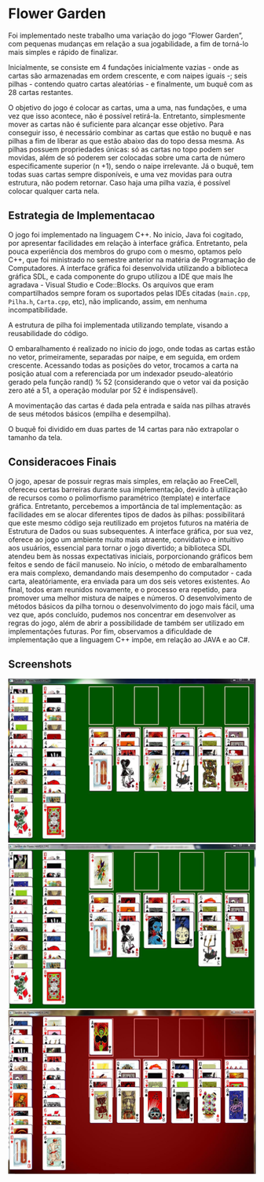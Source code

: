 # Flower Garden

Foi implementado neste trabalho uma variação do jogo “Flower Garden”, com pequenas mudanças em relação a sua jogabilidade, a fim de torná-lo mais simples e rápido de finalizar.

Inicialmente, se consiste em 4 fundações inicialmente vazias - onde as cartas são armazenadas em ordem crescente, e com naipes iguais -; seis pilhas - contendo quatro cartas aleatórias - e finalmente, um buquê com as 28 cartas restantes.

O objetivo do jogo é colocar as cartas, uma a uma, nas fundações, e uma vez que isso acontece, não é possível retirá-la. Entretanto, simplesmente mover as cartas não é suficiente para alcançar esse objetivo. Para conseguir isso, é necessário combinar as cartas que estão no buquê e nas pilhas a fim de liberar as que estão abaixo das do topo dessa mesma. As pilhas possuem propriedades únicas: só as cartas no topo podem ser movidas, além de só poderem ser colocadas sobre uma carta de número especificamente superior (n +1), sendo o naipe irrelevante. Já o buquê, tem todas suas cartas sempre disponíveis, e uma vez movidas para outra estrutura, não podem retornar. Caso haja uma pilha vazia, é possível colocar qualquer carta nela.

## Estrategia de Implementacao

O jogo foi implementado na linguagem C++. No inicio, Java foi cogitado, por apresentar facilidades em relação à interface gráfica. Entretanto, pela pouca experiência dos membros do grupo com o mesmo, optamos pelo C++, que foi ministrado no semestre anterior na matéria de Programação de Computadores. A interface gráfica foi desenvolvida utilizando a biblioteca gráfica SDL, e cada componente do grupo utilizou a IDE que mais lhe agradava - Visual Studio e Code::Blocks. Os arquivos que eram compartilhados sempre foram os suportados pelas IDEs citadas (`main.cpp`, `Pilha.h`, `Carta.cpp`, etc), não implicando, assim, em nenhuma incompatibilidade.

A estrutura de pilha foi implementada utilizando template, visando a reusabilidade do código.

O embaralhamento é realizado no inicio do jogo, onde todas as cartas estão no vetor, primeiramente, separadas por naipe, e em seguida, em ordem crescente. Acessando todas as posições do vetor, trocamos a carta na posição atual com a referenciada por um indexador pseudo-aleatório gerado pela função rand() % 52 (considerando que o vetor vai da posição zero até a 51, a operação modular por 52 é indispensável).

A movimentação das cartas é dada pela entrada e saída nas pilhas através de seus métodos básicos (empilha e desempilha).

O buquê foi dividido em duas partes de 14 cartas para não extrapolar o tamanho da tela.

## Consideracoes Finais

O jogo, apesar de possuir regras mais simples, em relação ao FreeCell, ofereceu certas
barreiras durante sua implementação, devido à utilização de recursos como o polimorfismo
paramétrico (template) e interface gráfica. Entretanto, percebemos a importância de tal
implementação: as facilidades em se alocar diferentes tipos de dados às pilhas: possibilitará que
este mesmo código seja reutilizado em projetos futuros na matéria de Estrutura de Dados ou suas
subsequentes. A interface gráfica, por sua vez, oferece ao jogo um ambiente muito mais atraente,
convidativo e intuitivo aos usuários, essencial para tornar o jogo divertido; a biblioteca SDL
atendeu bem às nossas expectativas iniciais, porporcionando gráficos bem feitos e sendo de fácil
manuseio. No início, o método de embaralhamento era mais complexo, demandando mais
desempenho do computador - cada carta, aleatóriamente, era enviada para um dos seis vetores
existentes. Ao final, todos eram reunidos novamente, e o processo era repetido, para promover
uma melhor mistura de naipes e números. O desenvolvimento de métodos básicos da pilha
tornou o desenvolvimento do jogo mais fácil, uma vez que, após concluído, pudemos nos
concentrar em desenvolver as regras do jogo, além de abrir a possibilidade de também ser
utilizado em implementações futuras. Por fim, observamos a dificuldade de implementação que a
linguagem C++ impõe, em relação ao JAVA e ao C#.

## Screenshots

![Screenshot 1](https://github.com/Comp-UFSCar/data-structures/blob/master/projects/flower-garden/screenshots/1.png)
![Screenshot 2](https://github.com/Comp-UFSCar/data-structures/blob/master/projects/flower-garden/screenshots/2.png)
![Screenshot 3](https://github.com/Comp-UFSCar/data-structures/blob/master/projects/flower-garden/screenshots/3.png)



